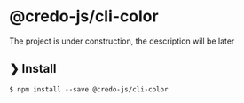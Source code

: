 # @credo-js/cli-color

The project is under construction, the description will be later

## ❯ Install

```
$ npm install --save @credo-js/cli-color
```
